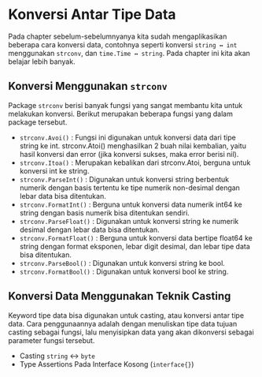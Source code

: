 # Konversi Antar Tipe Data

Pada chapter sebelum-sebelumnyanya kita sudah mengaplikasikan beberapa cara konversi data, contohnya seperti konversi `string ↔ int` menggunakan `strconv`, dan `time.Time ↔ string`. Pada chapter ini kita akan belajar lebih banyak.

## Konversi Menggunakan `strconv`

Package `strconv` berisi banyak fungsi yang sangat membantu kita untuk melakukan konversi. Berikut merupakan beberapa fungsi yang dalam package tersebut.

- `strconv.Avoi()` : Fungsi ini digunakan untuk konversi data dari tipe string ke int. strconv.Atoi() menghasilkan 2 buah nilai kembalian, yaitu hasil konversi dan error (jika konversi sukses, maka error berisi nil).
- `strconv.Itoa()` : Merupakan kebalikan dari strconv.Atoi, berguna untuk konversi int ke string.
- `strconv.ParseInt()` : Digunakan untuk konversi string berbentuk numerik dengan basis tertentu ke tipe numerik non-desimal dengan lebar data bisa ditentukan.
- `strconv.FormatInt()` : Berguna untuk konversi data numerik int64 ke string dengan basis numerik bisa ditentukan sendiri.
- `strconv.ParseFloat()` : Digunakan untuk konversi string ke numerik desimal dengan lebar data bisa ditentukan.
- `strconv.FormatFloat()` : Berguna untuk konversi data bertipe float64 ke string dengan format eksponen, lebar digit desimal, dan lebar tipe data bisa ditentukan.
- `strconv.ParseBool()` : Digunakan untuk konversi string ke bool.
- `strconv.FormatBool()` : Digunakan untuk konversi bool ke string.

## Konversi Data Menggunakan Teknik Casting

Keyword tipe data bisa digunakan untuk casting, atau konversi antar tipe data. Cara penggunaannya adalah dengan menuliskan tipe data tujuan casting sebagai fungsi, lalu menyisipkan data yang akan dikonversi sebagai parameter fungsi tersebut.

- Casting `string` ↔ `byte`
- Type Assertions Pada Interface Kosong (`interface{}`)
